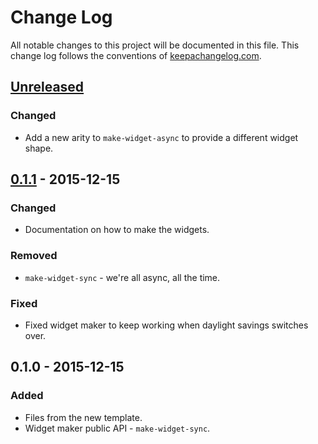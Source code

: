 # Change Log
All notable changes to this project will be documented in this file. This change log follows the conventions of [keepachangelog.com](http://keepachangelog.com/).

## [Unreleased][unreleased]
### Changed
- Add a new arity to `make-widget-async` to provide a different widget shape.

## [0.1.1] - 2015-12-15
### Changed
- Documentation on how to make the widgets.

### Removed
- `make-widget-sync` - we're all async, all the time.

### Fixed
- Fixed widget maker to keep working when daylight savings switches over.

## 0.1.0 - 2015-12-15
### Added
- Files from the new template.
- Widget maker public API - `make-widget-sync`.

[unreleased]: https://github.com/your-name/jdbc-wrapper/compare/0.1.1...HEAD
[0.1.1]: https://github.com/your-name/jdbc-wrapper/compare/0.1.0...0.1.1
